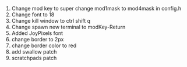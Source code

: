 1. Change mod key to super
    change mod1mask to mod4mask in config.h
2. Change font to 18
3. Change kill window to ctrl shift q
4. Change spawn new terminal to modKey-Return
5. Added JoyPixels font
6. change border to 2px
7. change border color to red
8. add swallow patch
9. scratchpads patch
